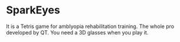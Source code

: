 # SparkEyes
It is a Tetris game for amblyopia rehabilitation training. The whole pro developed by QT. You need a 3D glasses when you play it.

